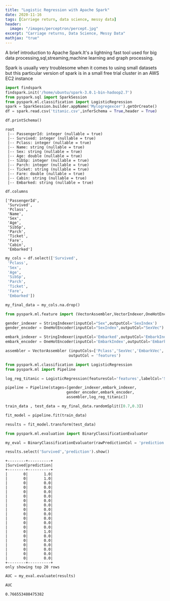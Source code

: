 ```yaml
---
title: "Logistic Regression with Apache Spark"
date: 2020-11-16
tags: [Carriege return, data science, messy data]
header:
  image: "/images/perceptron/percept.jpg"
excerpt: "Carriage returns, Data Science, Messy Data"
mathjax: "true"
---
```


A brief introduction to Apache Spark.It's a lightning fast tool used for big data processing,sql,streaming,machine learning and graph processing.

Spark is usually very troublesome when it comes to using small datasets but this particular version of spark is in a small free trial cluster in an AWS EC2 instance


```python
import findspark
findspark.init('/home/ubuntu/spark-3.0.1-bin-hadoop2.7')
from pyspark.sql import SparkSession
from pyspark.ml.classification import LogisticRegression
spark = SparkSession.builder.appName('Mylogregexcer').getOrCreate()
df = spark.read.csv('titanic.csv',inferSchema = True,header = True)
```


```python
df.printSchema()
```

    root
     |-- PassengerId: integer (nullable = true)
     |-- Survived: integer (nullable = true)
     |-- Pclass: integer (nullable = true)
     |-- Name: string (nullable = true)
     |-- Sex: string (nullable = true)
     |-- Age: double (nullable = true)
     |-- SibSp: integer (nullable = true)
     |-- Parch: integer (nullable = true)
     |-- Ticket: string (nullable = true)
     |-- Fare: double (nullable = true)
     |-- Cabin: string (nullable = true)
     |-- Embarked: string (nullable = true)
    
    


```python
df.columns
```




    ['PassengerId',
     'Survived',
     'Pclass',
     'Name',
     'Sex',
     'Age',
     'SibSp',
     'Parch',
     'Ticket',
     'Fare',
     'Cabin',
     'Embarked']




```python
my_cols = df.select(['Survived',
 'Pclass',
 'Sex',
 'Age',
 'SibSp',
 'Parch',
 'Ticket',
 'Fare',
 'Embarked'])
```


```python
my_final_data = my_cols.na.drop()
```


```python
from pyspark.ml.feature import (VectorAssembler,VectorIndexer,OneHotEncoder,StringIndexer)
```


```python
gender_indexer = StringIndexer(inputCol="Sex",outputCol='SexIndex')
gender_encoder = OneHotEncoder(inputCol="SexIndex",outputCol="SexVec")
```


```python
embark_indexer = StringIndexer(inputCol='Embarked',outputCol='EmbarkIndex')
embark_encoder = OneHotEncoder(inputCol='EmbarkIndex',outputCol='EmbarkVec')
```


```python
assembler = VectorAssembler (inputCols=['Pclass','SexVec','EmbarkVec','Age','SibSp','Parch','Fare'],
                            outputCol = 'features')
```


```python
from pyspark.ml.classification import LogisticRegression
from pyspark.ml import Pipeline
```


```python
log_reg_titanic = LogisticRegression(featuresCol='features',labelCol='Survived')
```


```python
pipeline = Pipeline(stages=[gender_indexer,embark_indexer,
                           gender_encoder,embark_encoder,
                           assembler,log_reg_titanic])
```


```python
train_data , test_data = my_final_data.randomSplit([0.7,0.3])
```


```python
fit_model = pipeline.fit(train_data)
```


```python
results = fit_model.transform(test_data)
```


```python
from pyspark.ml.evaluation import BinaryClassificationEvaluator
```


```python
my_eval = BinaryClassificationEvaluator(rawPredictionCol = 'prediction',labelCol='Survived')
```


```python
results.select('Survived','prediction').show()
```

    +--------+----------+
    |Survived|prediction|
    +--------+----------+
    |       0|       1.0|
    |       0|       1.0|
    |       0|       0.0|
    |       0|       0.0|
    |       0|       0.0|
    |       0|       0.0|
    |       0|       0.0|
    |       0|       0.0|
    |       0|       0.0|
    |       0|       0.0|
    |       0|       0.0|
    |       0|       0.0|
    |       0|       0.0|
    |       0|       1.0|
    |       0|       0.0|
    |       0|       0.0|
    |       0|       0.0|
    |       0|       0.0|
    |       0|       0.0|
    |       0|       0.0|
    +--------+----------+
    only showing top 20 rows
    
    


```python
AUC = my_eval.evaluate(results)
```


```python
AUC
```




    0.766553480475382




```python

```
